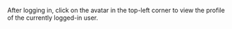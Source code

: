 After logging in, click on the avatar in the top-left corner to view the profile of the currently logged-in user.